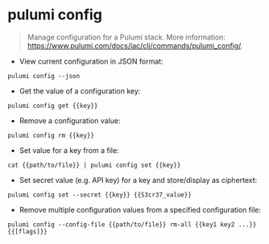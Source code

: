 # pulumi config

> Manage configuration for a Pulumi stack.
> More information: <https://www.pulumi.com/docs/iac/cli/commands/pulumi_config/>.

- View current configuration in JSON format:

`pulumi config --json`

- Get the value of a configuration key:

`pulumi config get {{key}}`

- Remove a configuration value:

`pulumi config rm {{key}}`

- Set value for a key from a file:

`cat {{path/to/file}} | pulumi config set {{key}}`

- Set secret value (e.g. API key) for a key and store/display as ciphertext:

`pulumi config set --secret {{key}} {{S3cr37_value}}`

- Remove multiple configuration values from a specified configuration file:

`pulumi config --config-file {{path/to/file}} rm-all {{key1 key2 ...}} {{[flags]}}`
